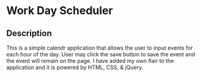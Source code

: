 # Work Day Scheduler

## Description 

This is a simple calendr application that allows the user to input events for each hour of the day. 
User may click the save button to save the event and the event will remain on the page.
I have added my own flair to the application and it is powered by HTML, CSS, & jQuery. 